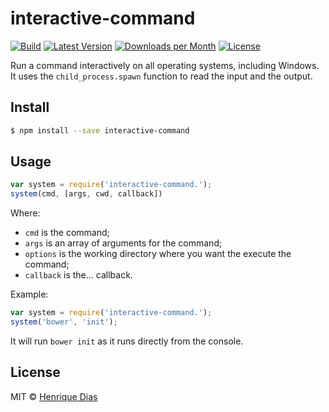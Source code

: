 # interactive-command

[![Build](https://img.shields.io/travis/hacdias/interactive-command.svg?style=flat-square)][1]
[![Latest Version](https://img.shields.io/npm/v/interactive-command.svg?style=flat-square)][1]
[![Downloads per Month](https://img.shields.io/npm/dm/interactive-command.svg?style=flat-square)][1]
[![License](https://img.shields.io/npm/l/interactive-command.svg?style=flat-square)](http://opensource.org/licenses/MIT)

Run a command interactively on all operating systems, including Windows. It uses the ```child_process.spawn``` function to read the input and the output.


## Install

```sh
$ npm install --save interactive-command
```


## Usage

```js
var system = require('interactive-command.');
system(cmd, [args, cwd, callback])
```

Where:

* ```cmd``` is the command;
* ```args``` is an array of arguments for the command;
* ```options``` is the working directory where you want the execute the command;
* ```callback``` is the... callback.

Example:

```js
var system = require('interactive-command.');
system('bower', 'init');
```

It will run ```bower init``` as it runs directly from the console.

## License

MIT © [Henrique Dias](http://henriquedias.com)

[1]: https://www.npmjs.com/package/interactive-command
